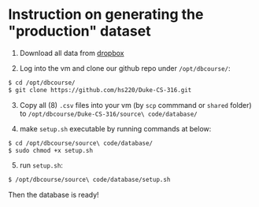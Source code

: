 # Instruction on generating the "production" dataset

1. Download all data from [dropbox](https://www.dropbox.com/sh/z8erhydvfj85kj6/AAA5KLGdEDDBrNYbXveVmyzZa?dl=0)

2. Log into the vm and clone our github repo under `/opt/dbcourse/`:

```bash
$ cd /opt/dbcourse/
$ git clone https://github.com/hs220/Duke-CS-316.git
```
3. Copy all (8) `.csv` files into your vm (by `scp` commmand or `shared` folder) to `/opt/dbcourse/Duke-CS-316/source\ code/database/`

4. make `setup.sh` executable by running commands at below:

```bash
$ cd /opt/dbcourse/source\ code/database/
$ sudo chmod +x setup.sh
```

5. run `setup.sh`:
```bash
$ /opt/dbcourse/source\ code/database/setup.sh
```

Then the database is ready!

